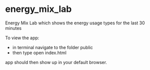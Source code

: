 # energy_mix_lab
Energy Mix Lab which shows the energy usage types for the last 30 minutes

To view the app:

- in terminal navigate to the folder public
- then type open index.html

app should then show up in your default browser.
